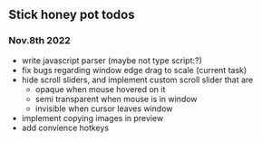 
## Stick honey pot todos

### Nov.8th 2022
* write javascript parser (maybe not type script:?)
* fix bugs regarding window edge drag to scale (current task)
* hide scroll sliders, and implement custom scroll slider that are 
    - opaque when mouse hovered on it
    - semi transparent when mouse is in window
    - invisible when cursor leaves window 
* implement copying images in preview
* add convience hotkeys